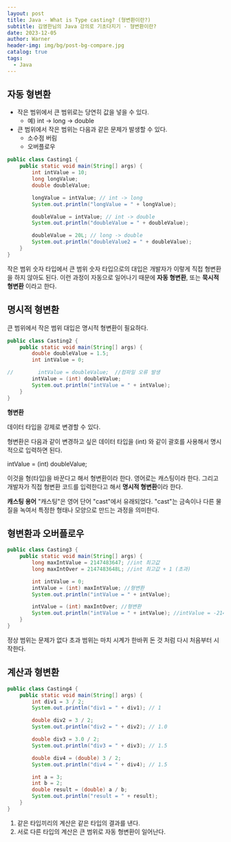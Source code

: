 ```yaml
---
layout: post
title: Java - What is Type casting? (형변환이란?)
subtitle: 김영한님의 Java 강의로 기초다지기 - 형변환이란?
date: 2023-12-05
author: Warner
header-img: img/bg/post-bg-compare.jpg
catalog: true
tags:
  - Java
---
```


## 자동 형변환

- 작은 범위에서 큰 범위로는 당연히 값을 넣을 수 있다.
    - 예) int -> long -> double
- 큰 범위에서 작은 범위는 다음과 같은 문제가 발생할 수 있다.
    - 소수점 버림
    - 오버플로우

~~~java
public class Casting1 {
    public static void main(String[] args) {
        int intValue = 10;
        long longValue;
        double doubleValue;

        longValue = intValue; // int -> long
        System.out.println("longValue = " + longValue);

        doubleValue = intValue; // int -> double
        System.out.println("doubleValue = " + doubleValue);

        doubleValue = 20L; // long -> double
        System.out.println("doubleValue2 = " + doubleValue);
    }
}
~~~

작은 범위 숫자 타입에서 큰 범위 숫자 타입으로의 대입은 개발자가 이렇게 직접 형변환을 하지 않아도 된다.
이런 과정이 자동으로 일어나기 때문에 **자동 형변환**, 또는 **묵시적 형변환** 이라고 한다.

## 명시적 형변환

큰 범위에서 작은 범위 대입은 명시적 형변환이 필요하다.

~~~java
public class Casting2 {
    public static void main(String[] args) {
        double doubleValue = 1.5;
        int intValue = 0;

//        intValue = doubleValue;  //컴파일 오류 발생
        intValue = (int) doubleValue;
        System.out.println("intValue = " + intValue);
    }
}
~~~

**형변환**

데이터 타입을 강제로 변경할 수 있다.

형변환은 다음과 같이 변경하고 싶은 데이터 타입을 (int) 와 같이 괄호를 사용해서 명시적으로 입력하면 된다.

intValue = (int) doubleValue;

이것을 형(타입)을 바꾼다고 해서 형변환이라 한다. 영어로는 캐스팅이라 한다. 그리고 개발자가 직접 형변환 코드를 입력한다고 해서 **명시적 형변환**이라 한다.

**캐스팅 용어**
"캐스팅"은 영어 단어 "cast"에서 유래되었다. "cast"는 금속이나 다른 물질을 녹여서 특정한 형태나 모양으로 만드는 과정을 의미한다.

## 형변환과 오버플로우

~~~java
public class Casting3 {
    public static void main(String[] args) {
        long maxIntValue = 2147483647; //int 최고값
        long maxIntOver = 2147483648L; //int 최고값 + 1 (초과)

        int intValue = 0;
        intValue = (int) maxIntValue; //형변환
        System.out.println("intValue = " + intValue);

        intValue = (int) maxIntOver; //형변환
        System.out.println("intValue = " + intValue); //intValue = -2147483648
    }
}
~~~

정상 범위는 문제가 없다
초과 범위는 마치 시계가 한바퀴 돈 것 처럼 다시 처음부터 시작한다.

## 계산과 형변환 
~~~java
public class Casting4 {
    public static void main(String[] args) {
        int div1 = 3 / 2;
        System.out.println("div1 = " + div1); // 1

        double div2 = 3 / 2;
        System.out.println("div2 = " + div2); // 1.0

        double div3 = 3.0 / 2;
        System.out.println("div3 = " + div3); // 1.5

        double div4 = (double) 3 / 2;
        System.out.println("div4 = " + div4); // 1.5

        int a = 3;
        int b = 2;
        double result = (double) a / b;
        System.out.println("result = " + result);
    }
}
~~~
1. 같은 타입끼리의 계산은 같은 타입의 결과를 낸다.
2. 서로 다른 타입의 계산은 큰 범위로 자동 형변환이 일어난다.